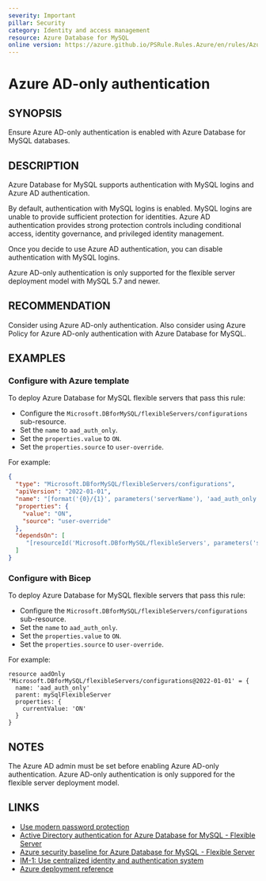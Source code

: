 ```yaml
---
severity: Important
pillar: Security
category: Identity and access management
resource: Azure Database for MySQL
online version: https://azure.github.io/PSRule.Rules.Azure/en/rules/Azure.MySQL.AADOnly/
---
```


# Azure AD-only authentication

## SYNOPSIS

Ensure Azure AD-only authentication is enabled with Azure Database for MySQL databases.

## DESCRIPTION

Azure Database for MySQL supports authentication with MySQL logins and Azure AD authentication.

By default, authentication with MySQL logins is enabled.
MySQL logins are unable to provide sufficient protection for identities.
Azure AD authentication provides strong protection controls including conditional access, identity governance, and privileged identity management.

Once you decide to use Azure AD authentication, you can disable authentication with MySQL logins.

Azure AD-only authentication is only supported for the flexible server deployment model with MySQL 5.7 and newer.

## RECOMMENDATION

Consider using Azure AD-only authentication.
Also consider using Azure Policy for Azure AD-only authentication with Azure Database for MySQL.

## EXAMPLES

### Configure with Azure template

To deploy Azure Database for MySQL flexible servers that pass this rule:

- Configure the `Microsoft.DBforMySQL/flexibleServers/configurations` sub-resource.
- Set the `name` to `aad_auth_only`.
- Set the `properties.value` to `ON`.
- Set the `properties.source` to `user-override`.

For example:

```json
{
  "type": "Microsoft.DBforMySQL/flexibleServers/configurations",
  "apiVersion": "2022-01-01",
  "name": "[format('{0}/{1}', parameters('serverName'), 'aad_auth_only')]",
  "properties": {
    "value": "ON",
    "source": "user-override"
  },
  "dependsOn": [
     "[resourceId('Microsoft.DBforMySQL/flexibleServers', parameters('serverName'))]"
  ]
}
```

### Configure with Bicep

To deploy Azure Database for MySQL flexible servers that pass this rule:

- Configure the `Microsoft.DBforMySQL/flexibleServers/configurations` sub-resource.
- Set the `name` to `aad_auth_only`.
- Set the `properties.value` to `ON`.
- Set the `properties.source` to `user-override`.

For example:

```bicep
resource aadOnly 'Microsoft.DBforMySQL/flexibleServers/configurations@2022-01-01' = {
  name: 'aad_auth_only'
  parent: mySqlFlexibleServer
  properties: {
    currentValue: 'ON'
  }
}
```

## NOTES

The Azure AD admin must be set before enabling Azure AD-only authentication.
Azure AD-only authentication is only suppored for the flexible server deployment model.

## LINKS

- [Use modern password protection](https://learn.microsoft.com/azure/architecture/framework/security/design-identity-authentication#use-modern-password-protection)
- [Active Directory authentication for Azure Database for MySQL - Flexible Server](https://learn.microsoft.com/azure/mysql/flexible-server/concepts-azure-ad-authentication)
- [Azure security baseline for Azure Database for MySQL - Flexible Server](https://learn.microsoft.com/security/benchmark/azure/baselines/azure-database-for-mysql-flexible-server-security-baseline)
- [IM-1: Use centralized identity and authentication system](https://learn.microsoft.com/security/benchmark/azure/baselines/azure-database-for-mysql-flexible-server-security-baseline#im-1-use-centralized-identity-and-authentication-system)
- [Azure deployment reference](https://learn.microsoft.com/azure/templates/microsoft.dbformysql/flexibleservers/configurations)
